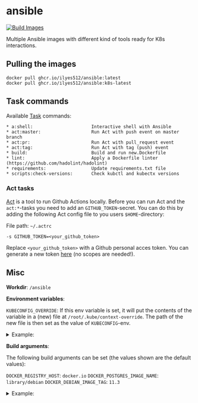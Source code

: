 # ansible

[![Build Images](https://github.com/Ilyes512/ansible/workflows/Build%20Images/badge.svg)](https://github.com/Ilyes512/ansible/actions?query=workflow%3A%22Build+Images%22)

Multiple Ansible images with different kind of tools ready for K8s interactions.

## Pulling the images

```
docker pull ghcr.io/ilyes512/ansible:latest
docker pull ghcr.io/ilyes512/ansible:k8s-latest
```

## Task commands

Available [Task](https://taskfile.dev/#/) commands:

```
* a:shell:                      Interactive shell with Ansible
* act:master:                   Run Act with push event on master branch
* act:pr:                       Run Act with pull_request event
* act:tag:                      Run Act with tag (push) event
* build:                        Build and run new.Dockerfile
* lint:                         Apply a Dockerfile linter (https://github.com/hadolint/hadolint)
* requirements:                 Update requirements.txt file
* scripts:check-versions:       Check kubctl and kubectx versions
```

### Act tasks

[Act](https://github.com/nektos/act) is a tool to run Github Actions locally. Before you can run Act and the
`act:*`-tasks you need to add an `GITHUB_TOKEN`-secret. You can do this by adding the following
Act config file to you users `$HOME`-directory:

File path: `~/.actrc`
```
-s GITHUB_TOKEN=<your_github_token>
```

Replace `<your_github_token>` with a Github personal acces token. You can generate a new token
[here](https://github.com/settings/tokens/new?description=Act) (no scopes
are needed!).

## Misc

**Workdir**: `/ansible`

**Environment variables**:

`KUBECONFIG_OVERRIDE`: If this env variable is set, it will put the contents of the variable in a (new) file at `/root/.kube/context-override`. The path of the new file is then set as the value of `KUBECONFIG`-env.

<details><summary>Example:</summary>

```bash
docker run --rm --tty --env KUBECONFIG_OVERRIDE="`kind get kubeconfig --internal`" ghcr.io/ilyes512/ansible:k8s-latest kubectl get nodes
```

Quote:
> kind is a tool for running local Kubernetes clusters using Docker container "nodes".

For more info see: https://github.com/kubernetes-sigs/kind
</details>

**Build arguments**:

The following build arguments can be set (the values shown are the default values):

`DOCKER_REGISTRY_HOST`: `docker.io`
`DOCKER_POSTGRES_IMAGE_NAME`: `library/debian`
`DOCKER_DEBIAN_IMAGE_TAG`: `11.3`

<details><summary>Example:</summary>

```bash
docker build --build-arg DOCKER_DEBIAN_IMAGE_TAG=11.0 --tag ghcr.io/ilyes512/ansible:k8s-latest .  
```
</details>

